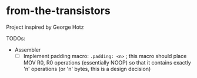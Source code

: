 # from-the-transistors
Project inspired by George Hotz

TODOs:
- Assembler
  - [ ] Implement padding macro: `.padding: <n>` ; this macro should place MOV R0, R0 operations (essentially NOOP) so that it contains exactly 'n' operations (or 'n' bytes, this is a design decision)
